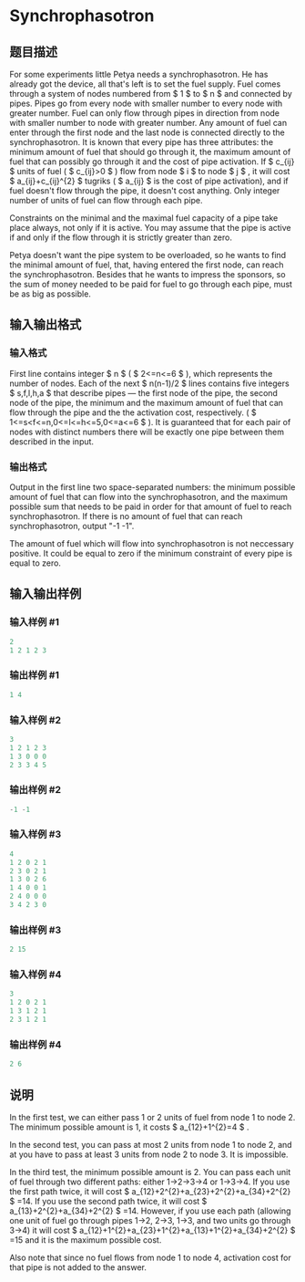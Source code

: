 # Synchrophasotron

## 题目描述

For some experiments little Petya needs a synchrophasotron. He has already got the device, all that's left is to set the fuel supply. Fuel comes through a system of nodes numbered from $ 1 $ to $ n $ and connected by pipes. Pipes go from every node with smaller number to every node with greater number. Fuel can only flow through pipes in direction from node with smaller number to node with greater number. Any amount of fuel can enter through the first node and the last node is connected directly to the synchrophasotron. It is known that every pipe has three attributes: the minimum amount of fuel that should go through it, the maximum amount of fuel that can possibly go through it and the cost of pipe activation. If $ c_{ij} $ units of fuel ( $ c_{ij}&gt;0 $ ) flow from node $ i $ to node $ j $ , it will cost $ a_{ij}+c_{ij}^{2} $ tugriks ( $ a_{ij} $ is the cost of pipe activation), and if fuel doesn't flow through the pipe, it doesn't cost anything. Only integer number of units of fuel can flow through each pipe.

Constraints on the minimal and the maximal fuel capacity of a pipe take place always, not only if it is active. You may assume that the pipe is active if and only if the flow through it is strictly greater than zero.

Petya doesn't want the pipe system to be overloaded, so he wants to find the minimal amount of fuel, that, having entered the first node, can reach the synchrophasotron. Besides that he wants to impress the sponsors, so the sum of money needed to be paid for fuel to go through each pipe, must be as big as possible.

## 输入输出格式

### 输入格式

First line contains integer $ n $ ( $ 2<=n<=6 $ ), which represents the number of nodes. Each of the next $ n(n-1)/2 $ lines contains five integers $ s,f,l,h,a $ that describe pipes — the first node of the pipe, the second node of the pipe, the minimum and the maximum amount of fuel that can flow through the pipe and the the activation cost, respectively. ( $ 1<=s&lt;f<=n,0<=l<=h<=5,0<=a<=6 $ ). It is guaranteed that for each pair of nodes with distinct numbers there will be exactly one pipe between them described in the input.

### 输出格式

Output in the first line two space-separated numbers: the minimum possible amount of fuel that can flow into the synchrophasotron, and the maximum possible sum that needs to be paid in order for that amount of fuel to reach synchrophasotron. If there is no amount of fuel that can reach synchrophasotron, output "-1 -1".

The amount of fuel which will flow into synchrophasotron is not neccessary positive. It could be equal to zero if the minimum constraint of every pipe is equal to zero.

## 输入输出样例

### 输入样例 #1

```cpp
2
1 2 1 2 3

```
### 输出样例 #1

```cpp
1 4

```
### 输入样例 #2

```cpp
3
1 2 1 2 3
1 3 0 0 0
2 3 3 4 5

```
### 输出样例 #2

```cpp
-1 -1

```
### 输入样例 #3

```cpp
4
1 2 0 2 1
2 3 0 2 1
1 3 0 2 6
1 4 0 0 1
2 4 0 0 0
3 4 2 3 0

```
### 输出样例 #3

```cpp
2 15

```
### 输入样例 #4

```cpp
3
1 2 0 2 1
1 3 1 2 1
2 3 1 2 1

```
### 输出样例 #4

```cpp
2 6

```
## 说明

In the first test, we can either pass 1 or 2 units of fuel from node 1 to node 2. The minimum possible amount is 1, it costs $ a_{12}+1^{2}=4 $ .

In the second test, you can pass at most 2 units from node 1 to node 2, and at you have to pass at least 3 units from node 2 to node 3. It is impossible.

In the third test, the minimum possible amount is 2. You can pass each unit of fuel through two different paths: either 1->2->3->4 or 1->3->4. If you use the first path twice, it will cost $ a_{12}+2^{2}+a_{23}+2^{2}+a_{34}+2^{2} $ =14. If you use the second path twice, it will cost $ a_{13}+2^{2}+a_{34}+2^{2} $ =14. However, if you use each path (allowing one unit of fuel go through pipes 1->2, 2->3, 1->3, and two units go through 3->4) it will cost $ a_{12}+1^{2}+a_{23}+1^{2}+a_{13}+1^{2}+a_{34}+2^{2} $ =15 and it is the maximum possible cost.

Also note that since no fuel flows from node 1 to node 4, activation cost for that pipe is not added to the answer.

